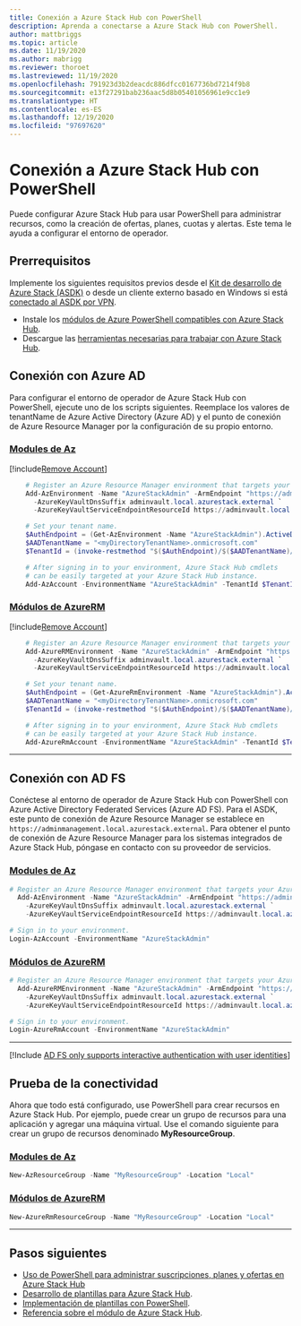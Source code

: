 ```yaml
---
title: Conexión a Azure Stack Hub con PowerShell
description: Aprenda a conectarse a Azure Stack Hub con PowerShell.
author: mattbriggs
ms.topic: article
ms.date: 11/19/2020
ms.author: mabrigg
ms.reviewer: thoroet
ms.lastreviewed: 11/19/2020
ms.openlocfilehash: 791923d3b2deacdc886dfcc0167736bd7214f9b8
ms.sourcegitcommit: e13f27291bab236aac5d8b05401056961e9cc1e9
ms.translationtype: HT
ms.contentlocale: es-ES
ms.lasthandoff: 12/19/2020
ms.locfileid: "97697620"
---
```

# <a name="connect-to-azure-stack-hub-with-powershell"></a>Conexión a Azure Stack Hub con PowerShell

Puede configurar Azure Stack Hub para usar PowerShell para administrar recursos, como la creación de ofertas, planes, cuotas y alertas. Este tema le ayuda a configurar el entorno de operador.

## <a name="prerequisites"></a>Prerrequisitos

Implemente los siguientes requisitos previos desde el [Kit de desarrollo de Azure Stack (ASDK)](../asdk/asdk-connect.md#connect-with-rdp) o desde un cliente externo basado en Windows si está [conectado al ASDK por VPN](../asdk/asdk-connect.md#connect-with-vpn).

- Instale los [módulos de Azure PowerShell compatibles con Azure Stack Hub](powershell-install-az-module.md).  
- Descargue las [herramientas necesarias para trabajar con Azure Stack Hub](azure-stack-powershell-download.md).  

## <a name="connect-with-azure-ad"></a>Conexión con Azure AD

Para configurar el entorno de operador de Azure Stack Hub con PowerShell, ejecute uno de los scripts siguientes. Reemplace los valores de tenantName de Azure Active Directory (Azure AD) y el punto de conexión de Azure Resource Manager por la configuración de su propio entorno.

### <a name="az-modules"></a>[Modules de Az](#tab/az1)

[!include[Remove Account](../includes/remove-account-az.md)]

```powershell  
    # Register an Azure Resource Manager environment that targets your Azure Stack Hub instance. Get your Azure Resource Manager endpoint value from your service provider.
    Add-AzEnvironment -Name "AzureStackAdmin" -ArmEndpoint "https://adminmanagement.local.azurestack.external" `
      -AzureKeyVaultDnsSuffix adminvault.local.azurestack.external `
      -AzureKeyVaultServiceEndpointResourceId https://adminvault.local.azurestack.external

    # Set your tenant name.
    $AuthEndpoint = (Get-AzEnvironment -Name "AzureStackAdmin").ActiveDirectoryAuthority.TrimEnd('/')
    $AADTenantName = "<myDirectoryTenantName>.onmicrosoft.com"
    $TenantId = (invoke-restmethod "$($AuthEndpoint)/$($AADTenantName)/.well-known/openid-configuration").issuer.TrimEnd('/').Split('/')[-1]

    # After signing in to your environment, Azure Stack Hub cmdlets
    # can be easily targeted at your Azure Stack Hub instance.
    Add-AzAccount -EnvironmentName "AzureStackAdmin" -TenantId $TenantId
```
### <a name="azurerm-modules"></a>[Módulos de AzureRM](#tab/azurerm1)

[!include[Remove Account](../includes/remove-account-azurerm.md)]

```powershell  
    # Register an Azure Resource Manager environment that targets your Azure Stack Hub instance. Get your Azure Resource Manager endpoint value from your service provider.
    Add-AzureRMEnvironment -Name "AzureStackAdmin" -ArmEndpoint "https://adminmanagement.local.azurestack.external" `
      -AzureKeyVaultDnsSuffix adminvault.local.azurestack.external `
      -AzureKeyVaultServiceEndpointResourceId https://adminvault.local.azurestack.external

    # Set your tenant name.
    $AuthEndpoint = (Get-AzureRmEnvironment -Name "AzureStackAdmin").ActiveDirectoryAuthority.TrimEnd('/')
    $AADTenantName = "<myDirectoryTenantName>.onmicrosoft.com"
    $TenantId = (invoke-restmethod "$($AuthEndpoint)/$($AADTenantName)/.well-known/openid-configuration").issuer.TrimEnd('/').Split('/')[-1]

    # After signing in to your environment, Azure Stack Hub cmdlets
    # can be easily targeted at your Azure Stack Hub instance.
    Add-AzureRmAccount -EnvironmentName "AzureStackAdmin" -TenantId $TenantId
```

---


## <a name="connect-with-ad-fs"></a>Conexión con AD FS

Conéctese al entorno de operador de Azure Stack Hub con PowerShell con Azure Active Directory Federated Services (Azure AD FS). Para el ASDK, este punto de conexión de Azure Resource Manager se establece en `https://adminmanagement.local.azurestack.external`. Para obtener el punto de conexión de Azure Resource Manager para los sistemas integrados de Azure Stack Hub, póngase en contacto con su proveedor de servicios.

### <a name="az-modules"></a>[Modules de Az](#tab/az2)

  ```powershell  
  # Register an Azure Resource Manager environment that targets your Azure Stack Hub instance. Get your Azure Resource Manager endpoint value from your service provider.
    Add-AzEnvironment -Name "AzureStackAdmin" -ArmEndpoint "https://adminmanagement.local.azurestack.external" `
      -AzureKeyVaultDnsSuffix adminvault.local.azurestack.external `
      -AzureKeyVaultServiceEndpointResourceId https://adminvault.local.azurestack.external

  # Sign in to your environment.
  Login-AzAccount -EnvironmentName "AzureStackAdmin"
  ```

### <a name="azurerm-modules"></a>[Módulos de AzureRM](#tab/azurerm2)

```powershell  
# Register an Azure Resource Manager environment that targets your Azure Stack Hub instance. Get your Azure Resource Manager endpoint value from your service provider.
  Add-AzureRMEnvironment -Name "AzureStackAdmin" -ArmEndpoint "https://adminmanagement.local.azurestack.external" `
    -AzureKeyVaultDnsSuffix adminvault.local.azurestack.external `
    -AzureKeyVaultServiceEndpointResourceId https://adminvault.local.azurestack.external

# Sign in to your environment.
Login-AzureRmAccount -EnvironmentName "AzureStackAdmin"
```

---

[!Include [AD FS only supports interactive authentication with user identities](../includes/note-powershell-adfs.md)]

## <a name="test-the-connectivity"></a>Prueba de la conectividad

Ahora que todo está configurado, use PowerShell para crear recursos en Azure Stack Hub. Por ejemplo, puede crear un grupo de recursos para una aplicación y agregar una máquina virtual. Use el comando siguiente para crear un grupo de recursos denominado **MyResourceGroup**.

### <a name="az-modules"></a>[Modules de Az](#tab/az3)
```powershell  
New-AzResourceGroup -Name "MyResourceGroup" -Location "Local"
```

### <a name="azurerm-modules"></a>[Módulos de AzureRM](#tab/azurerm3)

```powershell  
New-AzureRmResourceGroup -Name "MyResourceGroup" -Location "Local"
```

---


## <a name="next-steps"></a>Pasos siguientes

- [Uso de PowerShell para administrar suscripciones, planes y ofertas en Azure Stack Hub](azure-stack-powershell-plan-offer.md)
- [Desarrollo de plantillas para Azure Stack Hub](../user/azure-stack-develop-templates.md).
- [Implementación de plantillas con PowerShell](../user/azure-stack-deploy-template-powershell.md).
- [Referencia sobre el módulo de Azure Stack Hub](/powershell/azure/azure-stack/overview).
